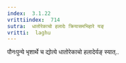 ```yaml
---
index:  3.1.22
vrittiindex:  714
sutra:  धातोरेकाचो हलादेः क्रियासमभिहारे यङ्
vritti:  laghu 
---
```


पौनःपुन्ये भृशार्थे च द्योत्ये धातोरेकाचो हलादेर्यङ् स्यात्..

